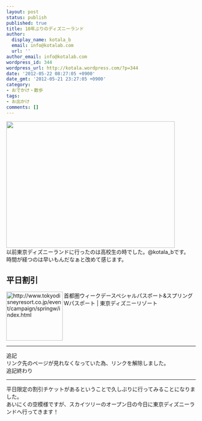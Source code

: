 ```yaml
---
layout: post
status: publish
published: true
title: 10年ぶりのディズニーランド
author:
  display_name: kotala_b
  email: info@kotalab.com
  url: ''
author_email: info@kotalab.com
wordpress_id: 344
wordpress_url: http://kotala.wordpress.com/?p=344
date: '2012-05-22 08:27:05 +0900'
date_gmt: '2012-05-21 23:27:05 +0900'
category:
- おでかけ・散歩
tags:
- お出かけ
comments: []
---
```

<p><a href="http://kotalab.com/wp-content/uploads/disney.png" target="_blank"><img src="http://kotalab.com/wp-content/uploads/disney.png" alt="" title="disney" width="448" height="336" class="alignnone size-full wp-image-1153" /></a><br />
以前東京ディズニーランドに行ったのは高校生の時でした。@kotala_bです。<br />
時間が経つのは早いもんだなぁと改めて感じます。<br />
<!--more--></p>
<h2>平日割引</h2>
<p><img title="首都圏ウィークデースペシャルパスポート&amp;スプリングWパスポート | 東京ディズニーリゾート" src="http://capture.heartrails.com/150x130/shadow?http://www.tokyodisneyresort.co.jp/event/campaign/springw/index.html" alt="http://www.tokyodisneyresort.co.jp/event/campaign/springw/index.html" width="150" height="130" align="left" />首都圏ウィークデースペシャルパスポート&amp;スプリングWパスポート | 東京ディズニーリゾート<br style="clear:both;" /></p>
<hr>
<p>追記<br />
リンク先のページが見れなくなっていた為、リンクを解除しました。<br />
追記終わり</p>
<hr>
<p>平日限定の割引チケットがあるということで久しぶりに行ってみることになりました。<br />
あいにくの空模様ですが、スカイツリーのオープン日の今日に東京ディズニーランドへ行ってきます！</p>
